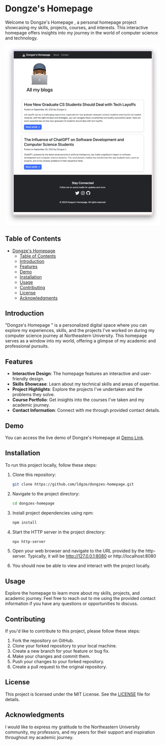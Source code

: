 # Dongze's Homepage

Welcome to Dongze's Homepage
, a personal homepage project showcasing my skills, projects, courses, and interests. This interactive homepage offers insights into my journey in the world of computer science and technology.

![Screenshot](./images/Screenshot.png)

## Table of Contents

- [Dongze's Homepage](#dongzes-homepage)
  - [Table of Contents](#table-of-contents)
  - [Introduction](#introduction)
  - [Features](#features)
  - [Demo](#demo)
  - [Installation](#installation)
  - [Usage](#usage)
  - [Contributing](#contributing)
  - [License](#license)
  - [Acknowledgments](#acknowledgments)

## Introduction

"Dongze's Homepage
" is a personalized digital space where you can explore my experiences, skills, and the projects I've worked on during my computer science journey at Northeastern University. This homepage serves as a window into my world, offering a glimpse of my academic and professional pursuits.

## Features

- **Interactive Design**: The homepage features an interactive and user-friendly design.
- **Skills Showcase**: Learn about my technical skills and areas of expertise.
- **Project Highlights**: Explore the projects I've undertaken and the problems they solve.
- **Course Portfolio**: Get insights into the courses I've taken and my academic journey.
- **Contact Information**: Connect with me through provided contact details.

## Demo

You can access the live demo of Dongze's Homepage
at [Demo Link](https://ldgze.github.io/dongzes-homepage).

## Installation

To run this project locally, follow these steps:

1. Clone this repository:

   ```bash
   git clone https://github.com/ldgze/dongzes-homepage.git

   ```

2. Navigate to the project directory:

   ```bash
   cd dongzes-homepage

   ```

3. Install project dependencies using npm:

   ```bash
   npm install

   ```

4. Start the HTTP server in the project directory:

   ```bash
   npx http-server

   ```

5. Open your web browser and navigate to the URL provided by the http-server. Typically, it will be http://127.0.0.1:8080 or http://localhost:8080

6. You should now be able to view and interact with the project locally.

## Usage

Explore the homepage to learn more about my skills, projects, and academic journey. Feel free to reach out to me using the provided contact information if you have any questions or opportunities to discuss.

## Contributing

If you'd like to contribute to this project, please follow these steps:

1. Fork the repository on GitHub.
2. Clone your forked repository to your local machine.
3. Create a new branch for your feature or bug fix.
4. Make your changes and commit them.
5. Push your changes to your forked repository.
6. Create a pull request to the original repository.

## License

This project is licensed under the MIT License. See the [LICENSE](/LICENSE) file for details.

## Acknowledgments

I would like to express my gratitude to the Northeastern University community, my professors, and my peers for their support and inspiration throughout my academic journey.
